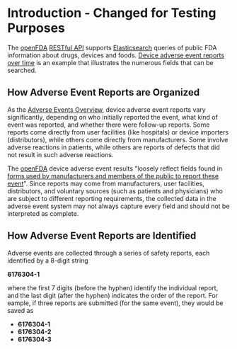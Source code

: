 # Introduction - Changed for Testing Purposes

The [openFDA](https://open.fda.gov/apis) [RESTful API](https://aws.amazon.com/what-is/restful-api/) supports [Elasticsearch](https://www.elastic.co/enterprise-search) queries
of public FDA information about drugs, devices and foods. [Device adverse event reports over time](https://open.fda.gov/apis/device/event/explore-the-api-with-an-interactive-chart/)
is an example that illustrates the numerous fields that can be searched.

## How Adverse Event Reports are Organized

As the  [Adverse Events Overview](https://open.fda.gov/apis/device/event/), device adverse event reports vary significantly, depending on who initially reported the event,
what kind of event was reported, and whether there were follow-up reports. Some reports come directly from user facilities (like hospitals) or device importers (distributors),
while others come directly from manufacturers. Some involve adverse reactions in patients, while others are reports of defects that did not result in such adverse reactions.

The [openFDA](https://open.fda.gov) device adverse event results "loosely reflect fields found in [forms used by manufacturers and members of the public to report these event](https://www.fda.gov/Safety/MedWatch/HowtoReport/DownloadForms/default.htm)".
Since reports may come from manufacturers, user facilities, distributors, and voluntary sources (such as patients and physicians) who are subject to different reporting
requirements, the collected data in the adverse event system may not always capture every field and should not be interpreted as complete.

## How Adverse Event Reports are Identified

Adverse events are collected through a series of safety reports, each identified by a 8-digit string

  **6176304-1**

where the first 7 digits (before the hyphen) identify the individual report, and the last digit (after the hyphen) indicates the order of the report. For eample, if three reports are
submitted (for the same event), they would be saved as

- **6176304-1**
- **6176304-2**
- **6176304-3**
